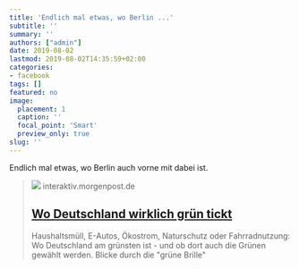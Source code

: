 ```yaml
---
title: 'Endlich mal etwas, wo Berlin ...'
subtitle: ''
summary: ''
authors: ["admin"]
date: 2019-08-02
lastmod: 2019-08-02T14:35:59+02:00
categories:
- facebook
tags: []
featured: no
image:
  placement: 1
  caption: ''
  focal_point: 'Smart'
  preview_only: true
slug: ''
---
```

Endlich mal etwas, wo Berlin auch vorne mit dabei ist.
> [![](https://interaktiv.morgenpost.de/gruene-brille/images/gruene_brille_oeko_wahl_facebook.jpg)](https://interaktiv.morgenpost.de/gruene-brille/)
> interaktiv.morgenpost.de
> ## [Wo Deutschland wirklich grün tickt](https://interaktiv.morgenpost.de/gruene-brille/)
>
>Haushaltsmüll, E-Autos, Ökostrom, Naturschutz oder Fahrradnutzung: Wo Deutschland am grünsten ist - und ob dort auch die Grünen gewählt werden. Blicke durch die "grüne Brille"

